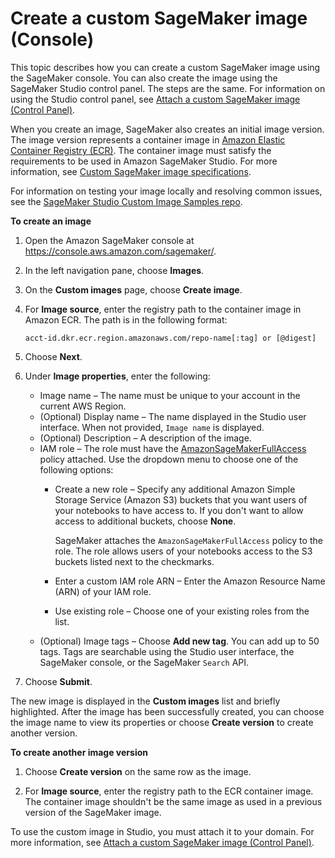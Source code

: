 # Create a custom SageMaker image \(Console\)<a name="studio-byoi-create"></a>

This topic describes how you can create a custom SageMaker image using the SageMaker console\. You can also create the image using the SageMaker Studio control panel\. The steps are the same\. For information on using the Studio control panel, see [Attach a custom SageMaker image \(Control Panel\)](studio-byoi-attach.md)\.

When you create an image, SageMaker also creates an initial image version\. The image version represents a container image in [Amazon Elastic Container Registry \(ECR\)](https://console.aws.amazon.com/ecr/)\. The container image must satisfy the requirements to be used in Amazon SageMaker Studio\. For more information, see [Custom SageMaker image specifications](studio-byoi-specs.md)\.

For information on testing your image locally and resolving common issues, see the [SageMaker Studio Custom Image Samples repo](https://github.com/aws-samples/sagemaker-studio-custom-image-samples/blob/main/DEVELOPMENT.md)\.

**To create an image**

1. Open the Amazon SageMaker console at [https://console\.aws\.amazon\.com/sagemaker/](https://console.aws.amazon.com/sagemaker/)\.

1. In the left navigation pane, choose **Images**\.

1. On the **Custom images** page, choose **Create image**\.

1. For **Image source**, enter the registry path to the container image in Amazon ECR\. The path is in the following format:

   ` acct-id.dkr.ecr.region.amazonaws.com/repo-name[:tag] or [@digest] `

1. Choose **Next**\.

1. Under **Image properties**, enter the following:
   + Image name – The name must be unique to your account in the current AWS Region\.
   + \(Optional\) Display name – The name displayed in the Studio user interface\. When not provided, `Image name` is displayed\.
   + \(Optional\) Description – A description of the image\.
   + IAM role – The role must have the [AmazonSageMakerFullAccess](https://console.aws.amazon.com/iam/home?#/policies/arn:aws:iam::aws:policy/AmazonSageMakerFullAccess) policy attached\. Use the dropdown menu to choose one of the following options:
     + Create a new role – Specify any additional Amazon Simple Storage Service \(Amazon S3\) buckets that you want users of your notebooks to have access to\. If you don't want to allow access to additional buckets, choose **None**\.

       SageMaker attaches the `AmazonSageMakerFullAccess` policy to the role\. The role allows users of your notebooks access to the S3 buckets listed next to the checkmarks\.
     + Enter a custom IAM role ARN – Enter the Amazon Resource Name \(ARN\) of your IAM role\.
     + Use existing role – Choose one of your existing roles from the list\.
   + \(Optional\) Image tags – Choose **Add new tag**\. You can add up to 50 tags\. Tags are searchable using the Studio user interface, the SageMaker console, or the SageMaker `Search` API\.

1. Choose **Submit**\.

The new image is displayed in the **Custom images** list and briefly highlighted\. After the image has been successfully created, you can choose the image name to view its properties or choose **Create version** to create another version\.

**To create another image version**

1. Choose **Create version** on the same row as the image\.

1. For **Image source**, enter the registry path to the ECR container image\. The container image shouldn't be the same image as used in a previous version of the SageMaker image\.

To use the custom image in Studio, you must attach it to your domain\. For more information, see [Attach a custom SageMaker image \(Control Panel\)](studio-byoi-attach.md)\.